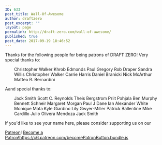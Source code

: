 ```yaml
---
ID: 633
post_title: Wall-Of-Awesome
author: draftzero
post_excerpt: ""
layout: page
permalink: http://draft-zero.com/wall-of-awesome/
published: true
post_date: 2017-09-19 18:46:52
---
```

Thanks for the following people for being patrons of DRAFT ZERO! Very special thanks to: <p style="padding-left: 30px;">
  Christopher Walker Khrob Edmonds Paul Gregory Rob Draper Sandra Willis Christopher Walker Carrie Harris Daniel Branicki Nick McArthur Matteo R. Bernardini
</p> Aand special thanks to: 

<p style="padding-left: 30px;">
  Jack Smith Scott C. Reynolds Theis Bergstrom Priit Pohjala Ben Murphy Bennett Schneir Margaret Morgan Paul J Dane Ian Alexander White Monique Mata Kyle Giardino Lily Gwyer-Miller Patrick Ballentine Mike Cardillo Julio Olivera Mendoza Jack Smith
</p> If you'd like to see your name here, please consider supporting us on our 

<a href="https://www.patreon.com/draftzero" target="_blank" rel="noopener noreferrer">Patreon</a>! <a href="https://www.patreon.com/bePatron?u=3345159" data-patreon-widget-type="become-patron-button">Become a Patron!</a><https://c6.patreon.com/becomePatronButton.bundle.js>